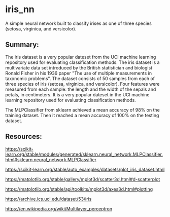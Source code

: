 # iris_nn
A simple neural network built to classify irises as one of three species (setosa, virginica, and versicolor).

## Summary:

The iris dataset is a very popular dateset from the UCI machine learning repository used for evaluating classification methods.
The iris dataset is a multivariate data set introduced by the British statistician and biologist Ronald Fisher in his 1936 paper "The use of multiple measurements in taxonomic problems". The dataset consists of 50 samples from each of three species of iris (setosa, virginica, and versicolor). Four features were measured from each sample: the length and the width of the sepals and petals, in centimeters. It is a very popular dateset in the UCI machine learning repository used for evaluating classification methods.

The MLPClassifier from sklearn achieved a mean accuracy of 98% on the training dataset. Then it reached a mean accuracy of 100% on the testing dataset. 


## Resources:

https://scikit-learn.org/stable/modules/generated/sklearn.neural_network.MLPClassifier.html#sklearn.neural_network.MLPClassifier

https://scikit-learn.org/stable/auto_examples/datasets/plot_iris_dataset.html

https://matplotlib.org/stable/gallery/mplot3d/scatter3d.html#d-scatterplot

https://matplotlib.org/stable/api/toolkits/mplot3d/axes3d.html#plotting

https://archive.ics.uci.edu/dataset/53/iris

https://en.wikipedia.org/wiki/Multilayer_perceptron

